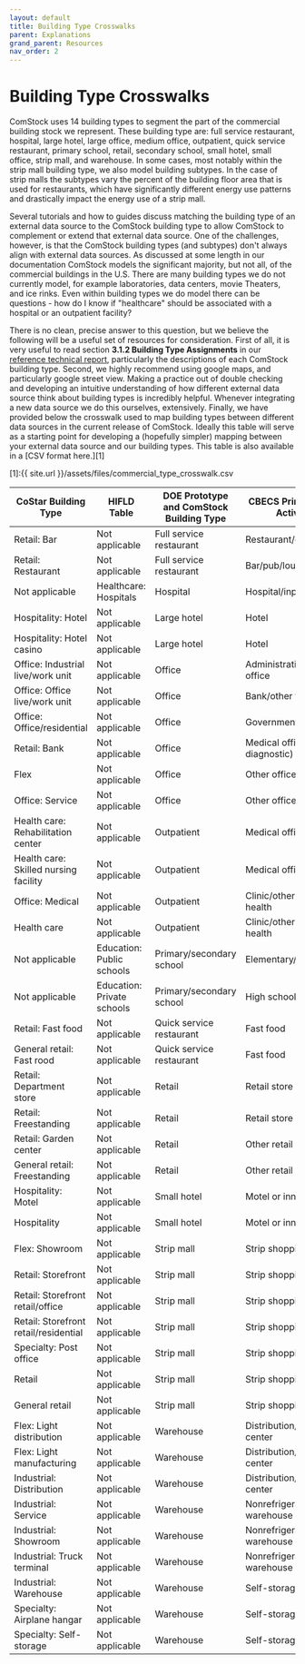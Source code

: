 ```yaml
---
layout: default
title: Building Type Crosswalks
parent: Explanations
grand_parent: Resources
nav_order: 2
---
```


# Building Type Crosswalks

ComStock uses 14 building types to segment the part of the commercial building stock we represent. These building type are: full service restaurant, hospital, large hotel, large office, medium office, outpatient, quick service restaurant, primary school, retail, secondary school, small hotel, small office, strip mall, and warehouse. In some cases, most notably within the strip mall building type, we also model building subtypes. In the case of strip malls the subtypes vary the percent of the building floor area that is used for restaurants, which have significantly different energy use patterns and drastically impact the energy use of a strip mall.

Several tutorials and how to guides discuss matching the building type of an external data source to the ComStock building type to allow ComStock to complement or extend that external data source. One of the challenges, however, is that the ComStock building types (and subtypes) don't always align with external data sources. As discussed at some length in our documentation ComStock models the significant majority, but not all, of the commercial buildings in the U.S. There are many building types we do not currently model, for example laboratories, data centers, movie Theaters, and ice rinks. Even within building types we do model there can be questions - how do I know if "healthcare" should be associated with a hospital or an outpatient facility?

There is no clean, precise answer to this question, but we believe the following will be a useful set of resources for consideration. First of all, it is very useful to read section **3.1.2 Building Type Assignments** in our [reference technical report](https://www.nrel.gov/docs/fy23osti/83819.pdf), particularly the descriptions of each ComStock building type. Second, we highly recommend using google maps, and particularly google street view. Making a practice out of double checking and developing an intuitive understanding of how different external data source think about building types is incredibly helpful. Whenever integrating a new data source we do this ourselves, extensively. Finally, we have provided below the crosswalk used to map building types between different data sources in the current release of ComStock. Ideally this table will serve as a starting point for developing a (hopefully simpler) mapping between your external data source and our building types. This table is also available in a [CSV format here.][1]

[1]:{{ site.url }}/assets/files/commercial_type_crosswalk.csv

| **CoStar Building Type**                | **HIFLD Table**            | **DOE Prototype and ComStock Building Type** | **CBECS Principle Building Activity Plus** |
|-----------------------------------------|----------------------------|----------------------------------------------|--------------------------------------------|
| Retail:   Bar                           | Not applicable             | Full service restaurant                      | Restaurant/cafeteria                       |
| Retail: Restaurant                      | Not applicable             | Full service restaurant                      | Bar/pub/lounge                             |
| Not applicable                          | Healthcare: Hospitals      | Hospital                                     | Hospital/inpatient health                  |
| Hospitality: Hotel                      | Not applicable             | Large hotel                                  | Hotel                                      |
| Hospitality: Hotel casino               | Not applicable             | Large hotel                                  | Hotel                                      |
| Office: Industrial live/work   unit     | Not applicable             | Office                                       | Administrative/professional office         |
| Office: Office live/work unit           | Not applicable             | Office                                       | Bank/other financial                       |
| Office: Office/residential              | Not applicable             | Office                                       | Government office                          |
| Retail: Bank                            | Not applicable             | Office                                       | Medical office (non-diagnostic)            |
| Flex                                    | Not applicable             | Office                                       | Other office                               |
| Office: Service                         | Not applicable             | Office                                       | Other office                               |
| Health care: Rehabilitation   center    | Not applicable             | Outpatient                                   | Medical office (diagnostic)                |
| Health care: Skilled nursing   facility | Not applicable             | Outpatient                                   | Medical office (diagnostic)                |
| Office: Medical                         | Not applicable             | Outpatient                                   | Clinic/other outpatient health             |
| Health care                             | Not applicable             | Outpatient                                   | Clinic/other outpatient health             |
| Not applicable                          | Education: Public schools  | Primary/secondary school                     | Elementary/middle school                   |
| Not applicable                          | Education: Private schools | Primary/secondary school                     | High school                                |
| Retail: Fast food                       | Not applicable             | Quick service restaurant                     | Fast food                                  |
| General retail: Fast rood               | Not applicable             | Quick service restaurant                     | Fast food                                  |
| Retail: Department store                | Not applicable             | Retail                                       | Retail store                               |
| Retail: Freestanding                    | Not applicable             | Retail                                       | Retail store                               |
| Retail: Garden center                   | Not applicable             | Retail                                       | Other retail                               |
| General retail: Freestanding            | Not applicable             | Retail                                       | Other retail                               |
| Hospitality: Motel                      | Not applicable             | Small hotel                                  | Motel or inn                               |
| Hospitality                             | Not applicable             | Small hotel                                  | Motel or inn                               |
| Flex: Showroom                          | Not applicable             | Strip mall                                   | Strip shopping mall                        |
| Retail: Storefront                      | Not applicable             | Strip mall                                   | Strip shopping mall                        |
| Retail: Storefront   retail/office      | Not applicable             | Strip mall                                   | Strip shopping mall                        |
| Retail: Storefront   retail/residential | Not applicable             | Strip mall                                   | Strip shopping mall                        |
| Specialty: Post office                  | Not applicable             | Strip mall                                   | Strip shopping mall                        |
| Retail                                  | Not applicable             | Strip mall                                   | Strip shopping mall                        |
| General retail                          | Not applicable             | Strip mall                                   | Strip shopping mall                        |
| Flex: Light distribution                | Not applicable             | Warehouse                                    | Distribution/shipping center               |
| Flex: Light manufacturing               | Not applicable             | Warehouse                                    | Distribution/shipping center               |
| Industrial: Distribution                | Not applicable             | Warehouse                                    | Distribution/shipping center               |
| Industrial: Service                     | Not applicable             | Warehouse                                    | Nonrefrigerated warehouse                  |
| Industrial: Showroom                    | Not applicable             | Warehouse                                    | Nonrefrigerated warehouse                  |
| Industrial: Truck terminal              | Not applicable             | Warehouse                                    | Nonrefrigerated warehouse                  |
| Industrial: Warehouse                   | Not applicable             | Warehouse                                    | Self-storage                               |
| Specialty: Airplane hangar              | Not applicable             | Warehouse                                    | Self-storage                               |
| Specialty: Self-storage                 | Not applicable             | Warehouse                                    | Self-storage                               |
